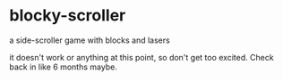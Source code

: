blocky-scroller
===============

a side-scroller game with blocks and lasers

it doesn't work or anything at this point, so don't get too excited. Check back in like 6 months maybe.
